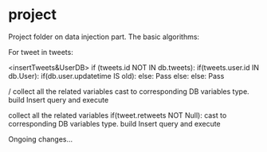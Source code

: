 # project
Project folder on data injection part.
The basic algorithms:

<MainEntry>
For tweet in tweets:
     <insertTweets&UserDB>



<insertTweets&UserDB>
    if (tweets.id NOT IN db.tweets):
        if(tweets.user.id IN db.User):
            if(db.user.updatetime IS old):
                <UpdateUserInfo>
            else:
                Pass
        else:
            <InsertUserInfo>
        <InsertTweets>
    else:
        Pass


<UpdateUserInfo>/<UpdateUserInfo>
	collect all the related variables 
	cast to corresponding DB variables type.
	build Insert query and execute 




<UpdateTweets>
	collect all the related variables 
		if(tweet.retweets NOT Null):
			<insertTweets&UserDB>
	cast to corresponding DB variables type.
	build Insert query and execute 
  
  
  
Ongoing changes...

